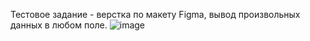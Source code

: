 Тестовое задание - верстка по макету Figma, вывод произвольных данных в любом поле.
![image](https://github.com/Novoshytskyi/run_my_test_project/assets/93870245/0e4b2a1e-3d81-4ebe-a1d2-6a5719f00227)
